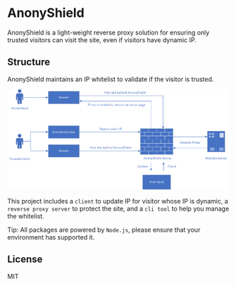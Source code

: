 # AnonyShield

AnonyShield is a light-weight reverse proxy solution for ensuring only trusted visitors can visit the site, even if visitors have dynamic IP.

## Structure

AnonyShield maintains an IP whitelist to validate if the visitor is trusted.

![Structure](https://raw.githubusercontent.com/pwp-app/anonyshield/main/assets/structure.png)

This project includes a `client` to update IP for visitor whose IP is dynamic, a `reverse proxy server` to protect the site, and a `cli tool` to help you manage the whitelist.

Tip: All packages are powered by `Node.js`, please ensure that your environment has supported it.

## License

MIT
